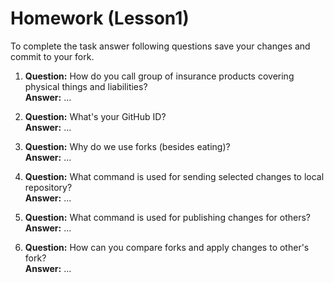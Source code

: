 # Homework (Lesson1)
To complete the task answer following questions save your changes and commit to your fork.

1. **Question:** How do you call group of insurance products covering physical things and liabilities?  
   **Answer:** ...

2. **Question:** What's your GitHub ID?  
   **Answer:** ...

3. **Question:** Why do we use forks (besides eating)?  
   **Answer:** ...

4. **Question:** What command is used for sending selected changes to local repository?  
   **Answer:** ...

5. **Question:** What command is used for publishing changes for others?  
   **Answer:** ...

6. **Question:** How can you compare forks and apply changes to other's fork?  
   **Answer:** ...
